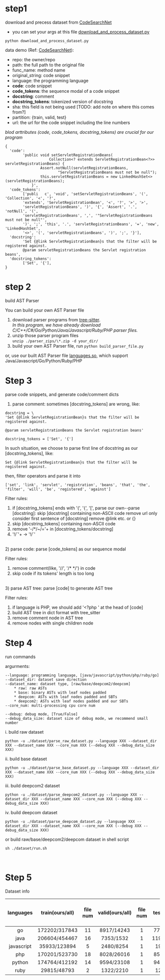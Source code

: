 # step1 
download and precess dataset from [CodeSearchNet](https://github.com/github/CodeSearchNet)

* you can set your args at this file [download_and_process_dataset.py](./download_and_process_dataset.py)

```
python download_and_process_dataset.py
```

data demo (Ref: [CodeSearchNet](https://github.com/github/CodeSearchNet)):
+ repo: the owner/repo
+ path: the full path to the original file
+ func_name: method name
+ original_string: code snippet
+ language: the programming language
+ **code**: code snippet
+ **code_tokens**: the sequence modal of a code snippet
+ **docstring**: comment
+ **docstring_tokens**: tokenized version of docstring
+ sha: this field is not being used [TODO: add note on where this comes from?]
+ partition: {train, valid, test}
+ url: the url for the code snippet including the line numbers

*blod arttributes (code, code_tokens, docstring_tokens) are crucial for our program*

```
{
  'code': 
        'public void setServletRegistrationBeans(
                    Collection<? extends ServletRegistrationBean<?>> servletRegistrationBeans) {
                Assert.notNull(servletRegistrationBeans,
                        "ServletRegistrationBeans must not be null");
                this.servletRegistrationBeans = new LinkedHashSet<>(servletRegistrationBeans);
            }',
  'code_tokens': 
        ['publi   c', 'void', 'setServletRegistrationBeans', '(', 'Collection', '<', '?', 
        'extends', 'ServletRegistrationBean', '<', '?', '>', '>',
        'servletRegistrationBeans', ')', '{', 'Assert', '.', 'notNull', '(', 
        'servletRegistrationBeans', ',', '"ServletRegistrationBeans must not be null"',
        ')', ';', 'this', '.', 'servletRegistrationBeans', '=', 'new', 'LinkedHashSet',
        '<>', '(', 'servletRegistrationBeans', ')', ';', '}'],
  'docstring': 
        'Set {@link ServletRegistrationBean}s that the filter will be registered against.
        @param servletRegistrationBeans the Servlet registration beans',
  'docstring_tokens': 
        ['Set', '{'],
}
```

# step 2
build AST Parser

You can build your own AST Parser file
1) download parser programs from [tree-sitter](https://github.com/tree-sitter). <br>
*In this program, we have already download C/C++/C#/Go/Python/Java/Javascript/Ruby/PHP parser files.*
2) unzip those parser program files <br>
```unzip ./parser_zips/\*.zip -d your_dir/```
3) build your own AST Parser file, run ```python build_parser_file.py```


or, use our built AST Parser file [languages.so](parser_zips/), which support Java/Javascript/Go/Python/Ruby/PHP

# Step 3
parse code snippets, and generate code/comment dicts
1) parse comment: sometimes [docstring_tokens] are wrong, like: <br>
```
docstring = \
'Set {@link ServletRegistrationBean}s that the filter will be registered against.

@param servletRegistrationBeans the Servlet registration beans'
```

```
docstring_tokens = ['Set', '{']
```

In such situation, we choose to parse first line of docstring as our [docstring_tokens], like:

```Set {@link ServletRegistrationBean}s that the filter will be registered against.```

then, filter operators and parse it into

 ```['set', 'link', 'servlet', 'registration', 'beans', 'that', 'the', 'filter', 'will', 'be', 'registered', 'against']```

Filter rules:
1) if [docstring_tokens] ends with '(', '{', '[', parse our own--parse [docstring]:
     skip [docstring] containing non-ASCII code
     remove url
     only consider first sentence of [docstring]
     remove @link etc. or {}
2) skip [docstring_tokens] containing non-ASCII code
3) remove '-/*/~/='+ in [docstring_tokens/docstring]
4) '!/\`'+ -> '!/\`'
     
     

<br>
2) parse code: parse [code_tokens] as our sequence modal

Filter rules:
1) remove comment(like, '//', '/* */') in code
2) skip code if its tokens' length is too long


<br>
3) parse AST tree: parse [code] to generate AST tree

Filter rules:
1) if language is PHP, we should add '<?php ' at the head of [code]
2) build AST tree in dict format with tree_sitter
3) remove comment node in AST tree
4) remove nodes with single children node

 
# Step 4
run commands


argurments:
```
--language: programming language, [java/javascript/python/php/ruby/go]
--dataset_dir: dataset save direction
--dataset_name: dataset type, [raw/base/deepcom2/deepcom]
    * raw: raw ASTs
    * base: binary ASTs with leaf nodes padded
    * deepcom: ASTs with leaf nodes padded and SBTs
    * deepcom2: ASTs with leaf nodes padded and our SBTs
--core_num: multi-processing cpu core num

--debug: debug mode, [True/False]
--debug_data_size: dataset size of debug mode, we recommend small number
```

i. build raw dataset<br>
```
python -u ./dataset/parse_raw_dataset.py --language XXX --dataset_dir XXX --dataset_name XXX --core_num XXX (--debug XXX --debug_data_size XXX)
```


ii. build base dataset<br>
```
python -u ./dataset/parse_base_dataset.py --language XXX --dataset_dir XXX --dataset_name XXX --core_num XXX (--debug XXX --debug_data_size XXX)
```

iii. build deepcom2 dataset<br>
```
python -u ./dataset/parse_deepcom2_dataset.py --language XXX --dataset_dir XXX --dataset_name XXX --core_num XXX (--debug XXX --debug_data_size XXX)
```

iv. build deepcom dataset<br>
```
python -u ./dataset/parse_deepcom_dataset.py --language XXX --dataset_dir XXX --dataset_name XXX --core_num XXX (--debug XXX --debug_data_size XXX)
```


or build raw/base/deepcom2/deepcom dataset in shell script
```
sh ./dataset/run.sh
```

<br>

# Step 5
Dataset info

| languages | train(ours/all) | file num | valid(ours/all) | file num | test(ours/all) | file num | max sub-token len |
| :---------: | :---------: | :---------: | :---------: | :---------: | :---------: | :---------: | :---------: |
| go | 172202/317843 | 11 | 8917/14243 | 1 | 7723/14292 | 1 | 32 |
| java | 206604/454467 | 16 | 7353/1532 | 1 | 11932/26910 | 1 | 32 |
| javascript | 35933/123894 | 5 | 2480/8254 | 1 | 1910/6484 | 1 | 35 |
| php | 170201/523730 | 18 | 8028/26016 | 1 | 8512/28392 | 1 | 41 |
| python | 174764/412192 | 14 | 9594/23108 | 1 | 9442/22177 | 1 | 18 |
| ruby | 29815/48793 | 2 | 1322/2210 | 1 | 1288/2280 | 1 | 11 |


